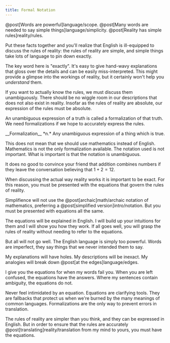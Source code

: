```yaml
---
title: Formal Notation
---
```

@post[Words are powerful]language/scope. @post[Many words are needed to say simple things]language/simplicity.  @post[Reality has simple rules]reality/rules.

Put these facts together and you'll realize that English is ill-equipped to discuss the rules of reality: the rules of reality are simple, and simple things take lots of language to pin down exactly.

The key word here is "exactly". It's easy to give hand-wavy explanations that gloss over the details and can be easily miss-interpreted. This might provide a glimpse into the workings of reality, but it certainly won't help you *understand* them.

If you want to actually know the rules, we must discuss them unambiguously. There should be no wiggle room in our descriptions that does not also exist in reality. Insofar as the rules of reality are absolute, our expression of the rules must be absolute.

An unambiguous expression of a truth is called a <span class="define" markdown="inline">formalization</span> of that truth. We need formalizations if we hope to accurately express the rules.

<aside class="define" markdown="block">
__Formalization__ *n.*
Any unambiguous expression of a thing which is true.
</aside>

This does not mean that we should use mathematics instead of English. Mathematics is not the only formalization available. The notation used is not important. What is important is that the notation is unambiguous.

It does no good to convince your friend that addition combines numbers if they leave the conversation believing that $1 + 2 = 12$.

When discussing the actual way reality works it is important to be exact. For this reason, you must be presented with the equations that govern the rules of reality.

Simplifience will not use the @post[archaic]math/archaic notation of mathematics, preferring a @post[simplified version]intro/notation. But you must be presented with equations all the same.

The equations will be explained in English. I will build up your intuitions for them and I will show you how they work. If all goes well, you will grasp the rules of reality without needing to refer to the equations.

But all will not go well. The English language is simply too powerful. Words are imperfect, they say things that we never intended them to say.

My explanations will have holes. My descriptions will be inexact. My analogies will break down @post[at the edges]language/edges.

I give you the equations for when my words fail you. When you are left confused, the equations have the answers. Where my sentences contain ambiguity, the equations do not.

Never feel intimidated by an equation. Equations are clarifying tools. They are fallbacks that protect us when we're burned by the many meanings of common languages. Formalizations are the only way to prevent errors in translation.

The rules of reality are simpler than you think, and they can be expressed in English. But in order to ensure that the rules are accurately @post[translating]reality/translation from my mind to yours, you must have the equations.
